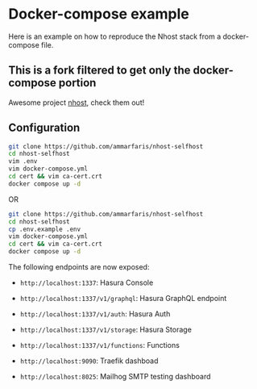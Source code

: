 # Docker-compose example

Here is an example on how to reproduce the Nhost stack from a docker-compose file.

## This is a fork filtered to get only the docker-compose portion

Awesome project [nhost](https://nhost.io/), check them out!

## Configuration

```sh
git clone https://github.com/ammarfaris/nhost-selfhost
cd nhost-selfhost
vim .env
vim docker-compose.yml
cd cert && vim ca-cert.crt
docker compose up -d
```

OR

```sh
git clone https://github.com/ammarfaris/nhost-selfhost
cd nhost-selfhost
cp .env.example .env
vim docker-compose.yml
cd cert && vim ca-cert.crt
docker compose up -d
```

The following endpoints are now exposed:

- `http://localhost:1337`: Hasura Console
- `http://localhost:1337/v1/graphql`: Hasura GraphQL endpoint
- `http://localhost:1337/v1/auth`: Hasura Auth
- `http://localhost:1337/v1/storage`: Hasura Storage
- `http://localhost:1337/v1/functions`: Functions

- `http://localhost:9090`: Traefik dashboad
- `http://localhost:8025`: Mailhog SMTP testing dashboard
